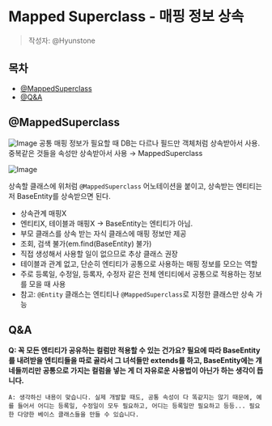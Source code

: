 # Mapped Superclass - 매핑 정보 상속
> 작성자: @Hyunstone

## 목차
- [@MappedSuperclass](#mappedsuperclass)
- [@Q&A](#qa)

## @MappedSuperclass
![Image](https://github.com/luke0408/study_for_jpa_basic/assets/110045522/23bcd1fa-37d6-42ea-955f-4eba116b5316)
공통 매핑 정보가 필요할 때 DB는 다르나 필드만 객체처럼 상속받아서 사용.<br>
중복같은 것들을 속성만 상속받아서 사용 → MappedSuperclass

![Image](https://github.com/luke0408/study_for_jpa_basic/assets/110045522/496ea17b-e7ee-4322-ae69-1486373cb6cc)

상속할 클래스에 위처럼 `@MappedSuperclass` 어노테이션을 붙이고, 상속받는 엔티티는 저 BaseEntity를 상속받으면 된다.

- 상속관계 매핑X
- 엔티티X, 테이블과 매핑X → BaseEntity는 엔티티가 아님.
- 부모 클래스를 상속 받는 자식 클래스에 매핑 정보만 제공
- 조회, 검색 불가(em.find(BaseEntity) 불가)
- 직접 생성해서 사용할 일이 없으므로 추상 클래스 권장
- 테이블과 관계 없고, 단순히 엔티티가 공통으로 사용하는 매핑 정보를 모으는 역할
- 주로 등록일, 수정일, 등록자, 수정자 같은 전체 엔티티에서 공통으로 적용하는 정보를 모을 때 사용
- 참고: `@Entity` 클래스는 엔티티나 `@MappedSuperclass`로 지정한 클래스만 상속 가능

## Q&A
**Q: 꼭 모든 엔티티가 공유하는 컬럼만 적용할 수 있는 건가요? 필요에 따라 BaseEntity를 내려받을 엔티티들을 따로 골라서 그 녀석들만 extends를 하고, BaseEntity에는 걔네들끼리만 공통으로 가지는 컬럼을 넣는 게 더 자유로운 사용법이 아닌가 하는 생각이 듭니다.**

`A: 생각하신 내용이 맞습니다. 실제 개발할 때도, 공통 속성이 다 똑같지는 않기 때문에, 예를 들어서 어디는 등록일, 수정일이 모두 필요하고, 어디는 등록일만 필요하고 등등... 필요한 다양한 베이스 클래스들을 만들 수 있습니다.`

